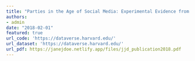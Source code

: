 ```yaml
---
title: "Parties in the Age of Social Media: Experimental Evidence from the Field"
authors:
- admin
date: "2018-02-01"
featured: true
url_code: 'https://dataverse.harvard.edu/'
url_dataset: 'https://dataverse.harvard.edu/'
url_pdf: https://janejdoe.netlify.app/files/jjd_publication2018.pdf
---
```




